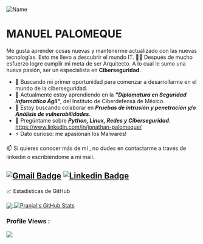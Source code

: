 ![Name](https://github.com/sharannyobasu/sharannyobasu/blob/master/Hello(1).gif)
# **MANUEL PALOMEQUE**

Me gusta aprender cosas nuevas y mantenerme actualizado con las nuevas tecnologías. Esto me llevo a descubrir el mundo IT. 👨‍💻
Después de mucho esfuerzo logre cumplir mi meta de ser Arquitecto. A lo cual le sumo una nueva pasión, ser un especialista en **Ciberseguridad**.


- 🔭 Buscando mi primer oportunidad para comenzar a desarrollarme en el mundo de la ciberseguridad.
- 🌱 Actualmente estoy aprendiendo en la ***"Diplomatura en Seguridad Informática Ágil"***, del Instituto de Ciberdefensa de México.  
- 👯 Estoy buscando colaborar en ***Pruebas de intrusión y penetración y/o Análisis de vulnerabilidades***.
- 💬 Pregúntame sobre ***Python, Linux, Redes y Ciberseguridad***.
https://www.linkedin.com/in/jonathan-palomeque/
- ⚡ Dato curioso: me apasionan los Malwares!


📫 Si quieres conocer más de mí , no dudes en contactarme a través de linkedin o escribiéndome a mi mail.
## [![Gmail Badge](https://img.shields.io/badge/-pjonathanmanuel@hotmail.com-c14438?style=flat-square&logo=Gmail&logoColor=white&link=mailto:pjonathanmanuel@hotmail.com)](mailto:pjonathanmanuel@hotmail.com)  [![Linkedin Badge](https://img.shields.io/badge/-JonathanPalomeque-blue?style=flat-square&logo=Linkedin&logoColor=white&link=https://www.linkedin.com/in/jonathan-palomeque/)](https://www.linkedin.com/in/jonathan-palomeque/) 

 &#x1f4c8; Estadisticas de GitHub 

<a href="https://github.com/manuelpalomeque/manuelpalomeque">
  <img align="center" src="https://github-readme-stats.vercel.app/api/top-langs/?username=manuelpalomeque&hide=css,hack&title_color=#FAFA03text_color=#48E39A&icon_color=2bbc8a&bg_color=#FAFA03" />
</a>


<a href="https://github.com/manuelpalomeque/manuelpalomeque">
  <img align="center" src="https://github-readme-stats.vercel.app/api?username=manuelpalomeque&show_icons=true&line_height=27&count_private=true&&theme=radical" alt="Pranjal's GitHub Stats" />
</a>


 ### Profile Views :<br>
  <img src="https://profile-counter.glitch.me/manuelpalomeque/count.svg" />
